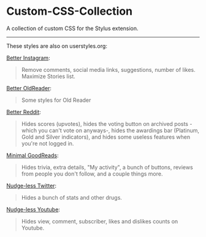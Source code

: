 # Custom-CSS-Collection
A collection of custom CSS for the Stylus extension.
___

These styles are also on userstyles.org:

[Better Instagram](https://userstyles.org/styles/168975/better-instagram):
> Remove comments, social media links, suggestions, number of likes. Maximize Stories list.

[Better OldReader](https://userstyles.org/styles/168863/better-old-reader):
> Some styles for Old Reader

[Better Reddit](https://userstyles.org/styles/167739/better-reddit):
> Hides scores (upvotes), hides the voting button on archived posts -which you can't vote on anyways-, hides the awardings bar (Platinum, Gold and Silver indicators), and hides some useless features when you're not logged in.

[Minimal GoodReads](https://userstyles.org/styles/169063/minimal-goodreads):
> Hides trivia, extra details, "My activity", a bunch of buttons, reviews from people you don't follow, and a couple things more.

[Nudge-less Twitter](https://userstyles.org/styles/167741/nudge-less-twitter):
> Hides a bunch of stats and other drugs.

[Nudge-less Youtube](https://userstyles.org/styles/167738/nudge-less-youtube):
> Hides view, comment, subscriber, likes and dislikes counts on Youtube.